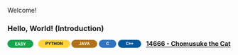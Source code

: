 Welcome!

### Hello, World! (Introduction)
<p>
  <sub><img src="Miscellaneous/Badges/Easy.svg"   alt="EASY"   height="18" /></sub>&ensp;
  <sub><img src="Miscellaneous/Badges/Python.svg" alt="PYTHON" height="18" /></sub>
  <sub><img src="Miscellaneous/Badges/Java.svg"   alt="JAVA"   height="18" /></sub>
  <sub><img src="Miscellaneous/Badges/C.svg"      alt="C"      height="18" /></sub>
  <sub><img src="Miscellaneous/Badges/CPP.svg"    alt="C++"    height="18" /></sub>&ensp;
  <a href="https://acm.cs.nthu.edu.tw/problem/14666"><strong>14666 - Chomusuke the Cat</strong></a>
</p>